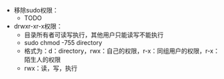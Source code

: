 - 移除sudo权限：
	- TODO
- drwxr-xr-x权限：
	- 目录所有者可读写执行，其他用户只能读写不能执行
	- sudo chmod -755 directory
	- 格式为：d：directory，rwx：自己的权限，r-x：同组用户的权限，r-x：陌生人的权限
	- rwx：读，写，执行